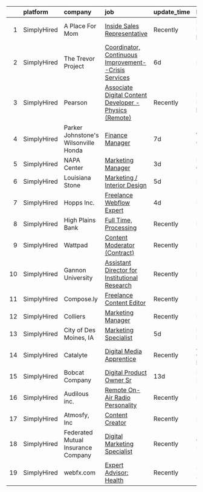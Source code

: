 

|    | platform    | company                              | job                                                                                                                                                                 | update_time   | location                     |
|---:|:------------|:-------------------------------------|:--------------------------------------------------------------------------------------------------------------------------------------------------------------------|:--------------|:-----------------------------|
|  1 | SimplyHired | A Place For Mom                      | [Inside Sales Representative](https://www.simplyhired.com/job/H35e2cENRst6L8hI4BN5Xawx-fW5GBrURKwbnYj7n5hzoR0PYz1yqQ?q=digital+platform)                            | Recently      | Des Moines, IA +76 locations |
|  2 | SimplyHired | The Trevor Project                   | [Coordinator, Continuous Improvement--Crisis Services](https://www.simplyhired.com/job/dMnhoGpcleGy7oYBof1n-QrShB06kVsybUHvuHdfA7DxsGyr_gEolg?q=digital+platform)   | 6d            | Remote                       |
|  3 | SimplyHired | Pearson                              | [Associate Digital Content Developer - Physics (Remote)](https://www.simplyhired.com/job/NiD27_jExhO7Ow90yc6Gq84XCqrn5azLddvq9wSuTEB2dywhmiy8JA?q=digital+platform) | Recently      | Des Moines, IA +15 locations |
|  4 | SimplyHired | Parker Johnstone's Wilsonville Honda | [Finance Manager](https://www.simplyhired.com/job/U00rbm-C1gbxC1EvnRucw9g6O3r2GbJ3_Z46C3sBg8xpzRFFpMXArg?q=digital+platform)                                        | 7d            | Wilsonville, OR              |
|  5 | SimplyHired | NAPA Center                          | [Marketing Manager](https://www.simplyhired.com/job/7wHe39YfP0WcQ9JdQ9KEl0zO2RVaV6wYZztRC1p2YsnrsjXR__o_-g?q=digital+platform)                                      | 3d            | Hawthorne, CA                |
|  6 | SimplyHired | Louisiana Stone                      | [Marketing / Interior Design](https://www.simplyhired.com/job/ZzHkWyIk2-8Y-IsYmxkQoH131yIKCyV57RuKRXkSFd-9gAr6unrf3A?q=digital+platform)                            | 5d            | Monroe, LA                   |
|  7 | SimplyHired | Hopps Inc.                           | [Freelance Webflow Expert](https://www.simplyhired.com/job/FnztJSRkdL79SqGEwzjQpitSMAaR0SBjSuxPR2wlpv6LWOlWoPPqeg?q=digital+platform)                               | 4d            | Remote                       |
|  8 | SimplyHired | High Plains Bank                     | [Full Time, Processing](https://www.simplyhired.com/job/XIe9CoPUTGDZ8v3ZnV12Vr_MaCYEHRzRkCiAjZpb7Dp3uECaMMyzTg?q=digital+platform)                                  | Recently      | Flagler, CO                  |
|  9 | SimplyHired | Wattpad                              | [Content Moderator (Contract)](https://www.simplyhired.com/job/Dhy6VU5XyV86i5-A9w1dXBzL6OW7kvDX-3k4gKBF6LRsFdEA9-UHqA?q=digital+platform)                           | Recently      | Remote                       |
| 10 | SimplyHired | Gannon University                    | [Assistant Director for Institutional Research](https://www.simplyhired.com/job/un-lajxtFSxCD8KwZVHK5MLEBGFBbYnnsa92FFKZnUDh_1g8vcatYg?q=digital+platform)          | Recently      | Erie, PA                     |
| 11 | SimplyHired | Compose.ly                           | [Freelance Content Editor](https://www.simplyhired.com/job/qKznjP3GilzPZ5eZqTJ2CfQ7OKi9ww8b-bzoktK62cL-S53Q4sOswA?q=digital+platform)                               | Recently      | Remote                       |
| 12 | SimplyHired | Colliers                             | [Marketing Manager](https://www.simplyhired.com/job/4OEh4EyjPaWEkUzsK2ZHnCnBlT4gAJqMKlHhhCJZCbGs3h2IHLh6Pg?q=digital+platform)                                      | Recently      | Boston, MA                   |
| 13 | SimplyHired | City of Des Moines, IA               | [Marketing Specialist](https://www.simplyhired.com/job/laCOgLknYM1n93Dmc0x_at1ayKN9VrhamNnqncfdAmao2JcV1pOvaQ?q=digital+platform)                                   | 5d            | Des Moines, IA               |
| 14 | SimplyHired | Catalyte                             | [Digital Media Apprentice](https://www.simplyhired.com/job/I6qIRI2Q--cwuwTX8TfIMc53mKRIFylaNqjAYitR1YzQJiO-mbL6Vg?q=digital+platform)                               | Recently      | Atlanta, GA +6 locations     |
| 15 | SimplyHired | Bobcat Company                       | [Digital Product Owner Sr](https://www.simplyhired.com/job/rIk81Uzk1uDxj07oO6ohZw_3DhJ6hNaQ_P3k9GEpfIdQkzOjh6O_xQ?q=digital+platform)                               | 13d           | Minneapolis, MN              |
| 16 | SimplyHired | Audilous inc.                        | [Remote On-Air Radio Personality](https://www.simplyhired.com/job/7OyTp5RvNM8TAVvN-2TU8kjUaRH38DORyh910krM8lVdFy9AAHRPJw?q=digital+platform)                        | Recently      | Remote                       |
| 17 | SimplyHired | Atmosfy, Inc                         | [Content Creator](https://www.simplyhired.com/job/_K6IAQUjTs2Au5xjdt9UOAVaP_6lSbiP5uMJolVT-cj9W60GZ1AqOA?q=digital+platform)                                        | Recently      | Remote                       |
| 18 | SimplyHired | Federated Mutual Insurance Company   | [Digital Marketing Specialist](https://www.simplyhired.com/job/QfoYwuFl4YNwNQkm4YXL9Kd29zLpfK66ZfPVG7SBqJfuZar5A6phwQ?q=digital+platform)                           | Recently      | Owatonna, MN                 |
| 19 | SimplyHired | webfx.com                            | [Expert Advisor: Health](https://www.simplyhired.com/job/FGOJqamkokBh27NFXhgcIbkxESfYaYdkUvenUQ9BE0eqOlbzJDmuDA?q=digital+platform)                                 | Recently      | United States                |